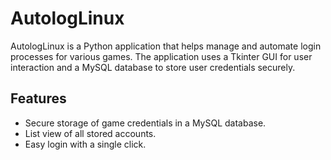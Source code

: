 # AutologLinux

AutologLinux is a Python application that helps manage and automate login processes for various games. The application uses a Tkinter GUI for user interaction and a MySQL database to store user credentials securely.

## Features

- Secure storage of game credentials in a MySQL database.
- List view of all stored accounts.
- Easy login with a single click.
